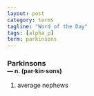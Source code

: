 ```yaml
---
layout: post
category: terms
tagline: "Word of the Day"
tags: [alpha_p]
term: parkinsons
---
```


<h3>Parkinsons<br/> <small>&mdash; n. (par<span>&middot;</span>kin<span>&middot;</span>sons)</small></h3>
<p><ol>
<li>average nephews</li>
</ol></p>
